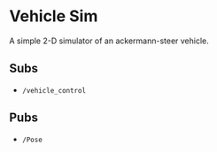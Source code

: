 # Vehicle Sim

A simple 2-D simulator of an ackermann-steer vehicle. 

## Subs
* `/vehicle_control` 

## Pubs
* `/Pose` 
